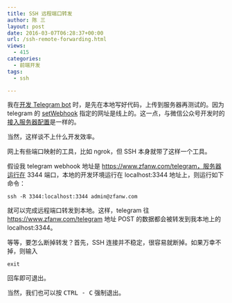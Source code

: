 ```yaml
---
title: SSH 远程端口转发
author: 陈 三
layout: post
date: 2016-03-07T06:28:37+00:00
url: /ssh-remote-forwarding.html
views:
  - 415
categories:
  - 前端开发
tags:
  - ssh

---
```

我在[开发 Telegram bot][1] 时，是先在本地写好代码，上传到服务器再测试的。因为 telegram 的 [setWebhook][2] 指定的网址是线上的。这一点，与微信公众号开发时的[接入服务器配置][3]是一样的。

当然，这样谈不上什么开发效率。

网上有些端口映射的工具，比如 ngrok，但 SSH 本身就带了这样一个工具。

假设我 telegram webhook 地址是 https://www.zfanw.com/telegram，服务器运行在 3344 端口，本地的开发环境运行在 localhost:3344 地址上，则运行如下命令：

    ssh -R 3344:localhost:3344 admin@zfanw.com
    

就可以完成远程端口转发到本地。这样，telegram 往 https://www.zfanw.com/telegram 地址 POST 的数据都会被转发到我本地上的 localhost:3344。

等等，要怎么断掉转发？首先，SSH 连接并不稳定，很容易就断掉。如果万幸不掉，则输入

    exit
    

回车即可退出。

当然，我们也可以按 <kbd>CTRL - C</kbd> 强制退出。

 [1]: https://www.zfanw.com/blog/telegram-bot-with-nodejs.html "使用 hapi.js 开发 telegram 机器人"
 [2]: https://core.telegram.org/bots/api#setwebhook
 [3]: https://mp.weixin.qq.com/wiki/8/f9a0b8382e0b77d87b3bcc1ce6fbc104.html#.E7.AC.AC.E4.B8.80.E6.AD.A5.EF.BC.9A.E5.A1.AB.E5.86.99.E6.9C.8D.E5.8A.A1.E5.99.A8.E9.85.8D.E7.BD.AE "微信开发者文档"